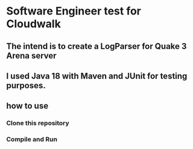 # Software Engineer test for Cloudwalk

## The intend is to create a LogParser for Quake 3 Arena server

## I used Java 18 with Maven and JUnit for testing purposes.

## how to use

### Clone this repository 
### Compile and Run

